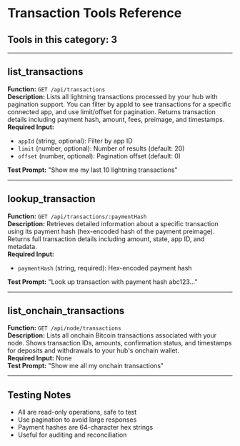 # Transaction Tools Reference

## Tools in this category: 3

---

## list_transactions

**Function:** `GET /api/transactions`  
**Description:** Lists all lightning transactions processed by your hub with pagination support. You can filter by appId to see transactions for a specific connected app, and use limit/offset for pagination. Returns transaction details including payment hash, amount, fees, preimage, and timestamps.  
**Required Input:**

- `appId` (string, optional): Filter by app ID
- `limit` (number, optional): Number of results (default: 20)
- `offset` (number, optional): Pagination offset (default: 0)

**Test Prompt:** "Show me my last 10 lightning transactions"

---

## lookup_transaction

**Function:** `GET /api/transactions/:paymentHash`  
**Description:** Retrieves detailed information about a specific transaction using its payment hash (hex-encoded hash of the payment preimage). Returns full transaction details including amount, state, app ID, and metadata.  
**Required Input:**

- `paymentHash` (string, required): Hex-encoded payment hash

**Test Prompt:** "Look up transaction with payment hash abc123..."

---

## list_onchain_transactions

**Function:** `GET /api/node/transactions`  
**Description:** Lists all onchain Bitcoin transactions associated with your node. Shows transaction IDs, amounts, confirmation status, and timestamps for deposits and withdrawals to your hub's onchain wallet.  
**Required Input:** None  
**Test Prompt:** "Show me all my onchain transactions"

---

## Testing Notes

- All are read-only operations, safe to test
- Use pagination to avoid large responses
- Payment hashes are 64-character hex strings
- Useful for auditing and reconciliation
